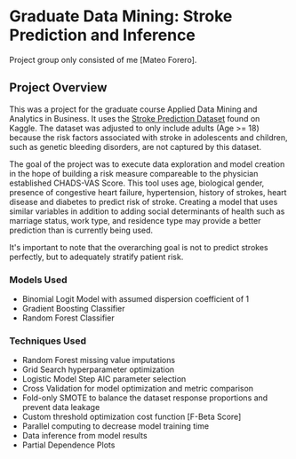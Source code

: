 # Graduate Data Mining: Stroke Prediction and Inference
Project group only consisted of me [Mateo Forero]. 

## Project Overview
This was a project for the graduate course Applied Data Mining and Analytics in Business. It uses the [Stroke Prediction Dataset](https://www.kaggle.com/fedesoriano/stroke-prediction-dataset) found on Kaggle. The dataset was adjusted to only include adults (Age >= 18) because the risk factors associated with stroke in adolescents and children, such as genetic bleeding disorders, are not captured by this dataset.

The goal of the project was to execute data exploration and model creation in the hope of building a risk measure compareable to the physician established CHADS-VAS Score. This tool uses age, biological gender, presence of congestive heart failure, hypertension, history of strokes, heart disease and diabetes to predict risk of stroke. Creating a model that uses similar variables in addition to adding social determinants of health such as marriage status, work type, and residence type may provide a better prediction than is currently being used.

It's important to note that the overarching goal is not to predict strokes perfectly, but to adequately stratify patient risk.

### Models Used
- Binomial Logit Model with assumed dispersion coefficient of 1
- Gradient Boosting Classifier
- Random Forest Classifier

### Techniques Used
- Random Forest missing value imputations
- Grid Search hyperparameter optimization
- Logistic Model Step AIC parameter selection
- Cross Validation for model optimization and metric comparison
- Fold-only SMOTE to balance the dataset response proportions and prevent data leakage
- Custom threshold optimization cost function [F-Beta Score]
- Parallel computing to decrease model training time
- Data inference from model results
- Partial Dependence Plots
